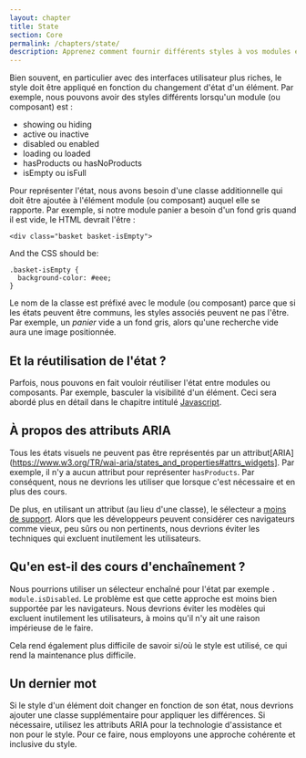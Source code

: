 ```yaml
---
layout: chapter
title: State
section: Core
permalink: /chapters/state/
description: Apprenez comment fournir différents styles à vos modules et composants en fonction de l'état, tels que l'affichage, le masquage et le chargement.
---
```


Bien souvent, en particulier avec des interfaces utilisateur plus riches, le style doit être appliqué en fonction du changement d'état d'un élément. Par exemple, nous pouvons avoir des styles différents lorsqu'un module (ou composant) est :

- showing ou hiding
- active ou inactive
- disabled ou enabled
- loading ou loaded
- hasProducts ou hasNoProducts
- isEmpty ou isFull

Pour représenter l'état, nous avons besoin d'une classe additionnelle qui doit être ajoutée à l'élément module (ou composant) auquel elle se rapporte. Par exemple, si notre module panier a besoin d'un fond gris quand il est vide, le HTML devrait l'être :

	<div class="basket basket-isEmpty">

And the CSS should be:

	.basket-isEmpty {
      background-color: #eee;
	}

Le nom de la classe est préfixé avec le module (ou composant) parce que si les états peuvent être communs, les styles associés peuvent ne pas l'être. Par exemple, un *panier* vide a un fond gris, alors qu'une recherche vide aura une image positionnée.

## Et la réutilisation de l'état ?

Parfois, nous pouvons en fait vouloir réutiliser l'état entre modules ou composants. Par exemple, basculer la visibilité d'un élément. Ceci sera abordé plus en détail dans le chapitre intitulé [Javascript](/chapter/javascript/).

## À propos des attributs ARIA

Tous les états visuels ne peuvent pas être représentés par un attribut[ARIA](https://www.w3.org/TR/wai-aria/states_and_properties#attrs_widgets]. Par exemple, il n'y a aucun attribut pour représenter `hasProducts`. Par conséquent, nous ne devrions les utiliser que lorsque c'est nécessaire et en plus des cours.

De plus, en utilisant un attribut (au lieu d'une classe), le sélecteur a [moins de support](https://www.impressivewebs.com/attribute-selectors/). Alors que les développeurs peuvent considérer ces navigateurs comme vieux, peu sûrs ou non pertinents, nous devrions éviter les techniques qui excluent inutilement les utilisateurs.

## Qu'en est-il des cours d'enchaînement ?

Nous pourrions utiliser un sélecteur enchaîné pour l'état par exemple `. module.isDisabled`. Le problème est que cette approche est moins bien supportée par les navigateurs. Nous devrions éviter les modèles qui excluent inutilement les utilisateurs, à moins qu'il n'y ait une raison impérieuse de le faire.

Cela rend également plus difficile de savoir si/où le style est utilisé, ce qui rend la maintenance plus difficile.

## Un dernier mot

Si le style d'un élément doit changer en fonction de son état, nous devrions ajouter une classe supplémentaire pour appliquer les différences. Si nécessaire, utilisez les attributs ARIA pour la technologie d'assistance et non pour le style. Pour ce faire, nous employons une approche cohérente et inclusive du style.
